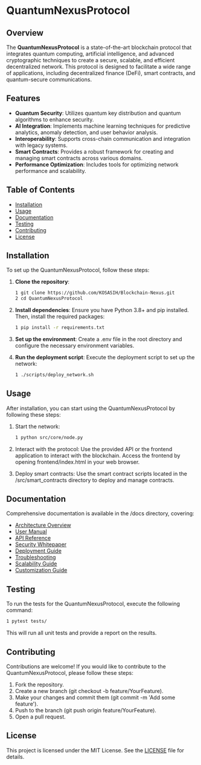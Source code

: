 # QuantumNexusProtocol

## Overview

The **QuantumNexusProtocol** is a state-of-the-art blockchain protocol that integrates quantum computing, artificial intelligence, and advanced cryptographic techniques to create a secure, scalable, and efficient decentralized network. This protocol is designed to facilitate a wide range of applications, including decentralized finance (DeFi), smart contracts, and quantum-secure communications.

## Features

- **Quantum Security**: Utilizes quantum key distribution and quantum algorithms to enhance security.
- **AI Integration**: Implements machine learning techniques for predictive analytics, anomaly detection, and user behavior analysis.
- **Interoperability**: Supports cross-chain communication and integration with legacy systems.
- **Smart Contracts**: Provides a robust framework for creating and managing smart contracts across various domains.
- **Performance Optimization**: Includes tools for optimizing network performance and scalability.

## Table of Contents

- [Installation](#installation)
- [Usage](#usage)
- [Documentation](#documentation)
- [Testing](#testing)
- [Contributing](#contributing)
- [License](#license)

## Installation

To set up the QuantumNexusProtocol, follow these steps:

1. **Clone the repository**:
   ```bash
   1 git clone https://github.com/KOSASIH/Blockchain-Nexus.git
   2 cd QuantumNexusProtocol
   ```

2. **Install dependencies**: Ensure you have Python 3.8+ and pip installed. Then, install the required packages:

   ```bash
   1 pip install -r requirements.txt
   ```

3. **Set up the environment**: Create a .env file in the root directory and configure the necessary environment variables.

4. **Run the deployment script**: Execute the deployment script to set up the network:

   ```bash
   1 ./scripts/deploy_network.sh
   ```

## Usage
After installation, you can start using the QuantumNexusProtocol by following these steps:

1. Start the network:

   ```bash
   1 python src/core/node.py
   ```

2. Interact with the protocol: Use the provided API or the frontend application to interact with the blockchain. Access the frontend by opening frontend/index.html in your web browser.

3. Deploy smart contracts: Use the smart contract scripts located in the /src/smart_contracts directory to deploy and manage contracts.

## Documentation
Comprehensive documentation is available in the /docs directory, covering:

- [Architecture Overview](architecture.md) 
- [User Manual](user_manual.md) 
- [API Reference](API_reference.md) 
- [Security Whitepaper](security_whitepaper.md) 
- [Deployment Guide](deployment_guide.md) 
- [Troubleshooting](troubleshooting.md) 
- [Scalability Guide](scalability_guide.md) 
- [Customization Guide](customization_guide.md) 

## Testing
To run the tests for the QuantumNexusProtocol, execute the following command:

   ```bash
   1 pytest tests/
   ```

This will run all unit tests and provide a report on the results.

## Contributing
Contributions are welcome! If you would like to contribute to the QuantumNexusProtocol, please follow these steps:

1. Fork the repository.
2. Create a new branch (git checkout -b feature/YourFeature).
3. Make your changes and commit them (git commit -m 'Add some feature').
4. Push to the branch (git push origin feature/YourFeature).
5. Open a pull request.

## License
This project is licensed under the MIT License. See the [LICENSE](LICENSE) file for details.

